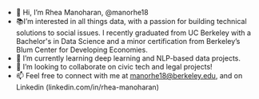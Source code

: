 - 👋 Hi, I’m Rhea Manoharan, @manorhe18
- 📚I’m interested in all things data, with a passion for building technical solutions to social issues. I recently graduated from UC Berkeley with a Bachelor's in Data Science and a minor certification from Berkeley’s Blum Center for Developing Economies. 
- 🌱 I’m currently learning deep learning and NLP-based data projects.
- 💞️ I’m looking to collaborate on civic tech and legal projects!
- 📫 Feel free to connect with me at manorhe18@berkeley.edu, and on Linkedin (linkedin.com/in/rhea-manoharan)

<!---
manorhe18/manorhe18 is a ✨ special ✨ repository because its `README.md` (this file) appears on your GitHub profile.
You can click the Preview link to take a look at your changes.
--->
